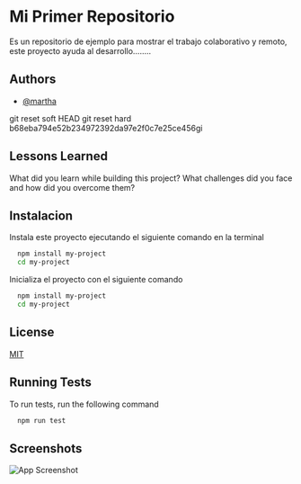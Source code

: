 
# Mi Primer Repositorio

Es un repositorio de ejemplo para mostrar el trabajo colaborativo y remoto, este proyecto ayuda al desarrollo........

## Authors

- [@martha](https://www.github.com/martha)


git reset soft
HEAD
git reset hard
b68eba794e52b234972392da97e2f0c7e25ce456gi

## Lessons Learned

What did you learn while building this project? What challenges did you face and how did you overcome them?


## Instalacion

Instala este proyecto ejecutando el siguiente comando en la terminal

```bash
  npm install my-project
  cd my-project
```
Inicializa el proyecto con el siguiente comando

```bash
  npm install my-project
  cd my-project
```
## License

[MIT](https://choosealicense.com/licenses/mit/)


## Running Tests

To run tests, run the following command

```bash
  npm run test
```


## Screenshots

![App Screenshot](https://git-scm.com/images/logo@2x.png)

